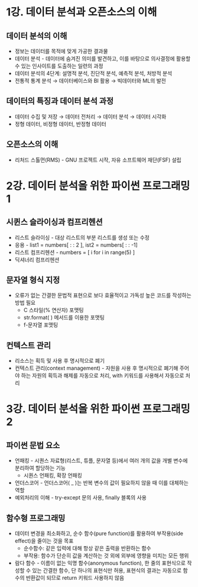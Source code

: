 # 1강. 데이터 분석과 오픈소스의 이해

## 데이터 분석의 이해

- 정보는 데이터를 목적에 맞게 가공한 결과물
- 데이터 분석 - 데이터에 숨겨진 의미를 발견하고, 이를 바탕으로 의사결정에 활용할 수 있는 인사이트를 도출하는 일련의 과정
- 데이터 분석의 4단계: 설명적 분석, 진단적 분석, 예측적 분석, 처방적 분석
- 전통적 통계 분석 → 데이터베이스와 BI 활용 → 빅데이터와 ML의 발전

## 데이터의 특징과 데이터 분석 과정

- 데이터 수집 및 저장 → 데이터 전처리 → 데이터 분석 → 데이터 시각화
- 정형 데이터, 비정형 데이터, 반정형 데이터

## 오픈소스의 이해

- 리처드 스톨먼(RMS) - GNU 프로젝트 시작, 자유 소프트웨어 재단(FSF) 설립

# 2강. 데이터 분석을 위한 파이썬 프로그래밍 1

## 시퀸스 슬라이싱과 컴프리헨션

- 리스트 슬라이싱 - 대상 리스트의 부분 리스트를 생성 또는 수정
- 응용 - list1 = numbers[ : : 2 ], ist2 = numbers[ : : -1]
- 리스트 컴프리헨션 - numbers = [ i for i in range(5) ]
- 딕셔너리 컴프리헨션

## 문자열 형식 지정

- 오류가 없는 간결한 문법적 표현으로 보다 효율적이고 가독성 높은 코드를 작성하는 방법 필요
    - C 스타일(% 연산자) 포맷팅
    - str.format( ) 메서드를 이용한 포맷팅
    - f-문자열 포맷팅

## 컨텍스트 관리

- 리소스는 획득 및 사용 후 명시적으로 폐기
- 컨텍스트 관리(context management) - 자원을 사용 후 명시적으로 폐기해 주어야 하는 자원의 획득과 해제를 자동으로 처리, with 키워드를 사용해서 자동으로 처리

# 3강. 데이터 분석을 위한 파이썬 프로그래밍 2

## 파이썬 문법 요소

- 언패킹 - 시퀀스 자료형(리스트, 튜플, 문자열 등)에서 여러 개의 값을 개별 변수에 분리하여 할당하는 기능
    - 시퀀스 언패킹, 확장 언패킹
- 언더스코어 - 언더스코어( _ )는 반복 변수의 값이 필요하지 않을 때 이를 대체하는 역할
- 예외처리의 이해 - try-except 문의 사용, finally 블록의 사용

## 함수형 프로그래밍

- 데이터 변경을 최소화하고, 순수 함수(pure function)를 활용하여 부작용(side effect)을 줄이는 것을 목표
    - 순수함수: 같은 입력에 대해 항상 같은 출력을 반환하는 함수
    - 부작용: 함수가 단순히 값을 계산하는 것 외에 외부에 영향을 미치는 모든 행위
- 람다 함수 - 이름이 없는 익명 함수(anonymous function), 한 줄의 표현식으로 작성할 수 있는 간결한 함수, 단 하나의 표현식만 허용, 표현식의 결과는 자동으로 함수의 반환값이 되므로 return 키워드 사용하지 않음